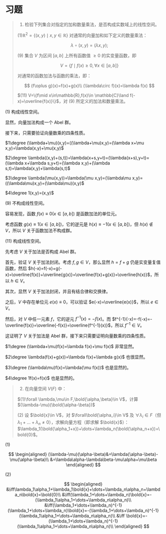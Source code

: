 # 习题

> 1. 检验下列集合对指定的加和数量乘法，是否构成实数域上的线性空间。
>
> $(1) \mathbb{R}^2=\{(x,y)\mid x,y\in\mathbb{R}\}$ 对通常的向量加和如下定义的数量乘法：
>
> $$
> \lambda\circ(x,y)=(\lambda x,y);
> $$
>
> $(9)$ 集合 $V$ 为区间 $[a,b]$ 上所有函数值 $\ge 0$ 的实变量函数，即
>
> $$
> V=\{f\mid f(x)\ge 0,\forall x\in[a,b]\}
> $$
>
> 对通常的函数加法与函数的乘法，即：
>
> $$
> (f\oplus g)(x)=f(x)+g(x)\\
> (\lambda\circ f)(x)=\lambda f(x)
> $$
>
> $(11) V=\{f\mid x\in\mathbb{R},f(x)\in \mathbb{C}\land f(-x)=\overline{f(x)}\}$，对 $(9)$ 所定义的加法和数量乘法。

$(1)$ 构成线性空间。

显然，向量加法构成一个 Abel 群。

接下来，只需要验证向量数乘的四条性质。

$1\degree (\lambda+\mu)(x,y)=((\lambda+\mu)x,y)=(\lambda x+\mu x,y)=\lambda(x,y)+\mu(x,y)$

$2\degree \lambda((x,y)+(s,t))=\lambda(x+s,y+t)=(\lambda(x+s),y+t)=(\lambda x+\lambda s,y+t)=(\lambda x,y)+(\lambda s,t)=\lambda(x,y)+\lambda(s,t)$

$3\degree \lambda(\mu(x,y))=\lambda(\mu x,y)=(\lambda\mu x,y)=((\lambda\mu)x,y)=(\lambda\mu)(x,y)$

$4\degree 1(x,y)=(x,y)$

$(9)$ 不构成线性空间。

容易发现，函数 $f(x)\equiv 0(x\in[a,b])$ 是函数加法的单位元。

考虑函数 $g(x)\equiv 1(x\in[a,b])$，它的逆元是 $h(x)\equiv -1(x\in[a,b])$，但 $h(x)\not\in V$，所以 $V$ 关于函数加法不构成群。

$(11)$ 构成线性空间。

先考虑 $V$ 关于加法是否构成 Abel 群。

首先，验证 $V$ 关于加法封闭。考虑 $f,g\in V$，那么显然 $h=f+g$ 仍是实变量复值函数，然后 $h(-x)=f(-x)+g(-x)=\overline{f(x)}+\overline{g(x)}=\overline{f(x)+g(x)}=\overline{h(x)}$，所以 $h\in V$。

其次，显然 $V$ 关于加法封闭，并且有结合律和交换律。

之后，$V$ 中存在单位元 $e(x)\equiv 0$，可以验证 $e(-x)=\overline{e(x)}$，所以 $e\in V$。

然后，对 $V$ 中任一元素 $f$，它的逆元 $f^{-1}(x)=-f(x)$。而 $f^{-1}(-x)=-f(-x)=-\overline{f(x)}=\overline{-f(x)}=\overline{f^{-1}(x)}$，所以 $f^{-1}\in V$。

这证明了 $V$ 关于加法是 Abel 群，接下来只需要证明向量数乘的四条性质。

$1\degree (\lambda+\mu)f(x)=\lambda f(x)+\mu f(x)$ 非常显然。

$2\degree \lambda(f(x)+g(x))=\lambda f(x)+\lambda g(x)$ 也很显然。

$3\degree (\lambda\mu)f(x)=\lambda(\mu f(x))$ 也是显然的。

$4\degree 1f(x)=f(x)$ 也是显然的。

> 2. 在向量空间 $V(F)$ 中：
>
> $(1)\forall \lambda,\mu\in F,\bold{\alpha,\beta}\in V$，计算 $(\lambda-\mu)(\bold{\alpha-\beta})$
>
> $(2)$ 设 $\bold{x}\in V$，对 $\forall\bold{\alpha_i}\in V$ 及 $\forall\lambda_i\in F$（但 $\lambda_1+\dots+\lambda_n\neq 0$），求解向量方程（即求解 $\bold{x}$）：$\lambda_1(\bold{\alpha_1+x})+\dots+\lambda_n(\bold{\alpha_n+x})=\bold{0}$。

$(1)$

$$
\begin{aligned}
(\lambda-\mu)(\alpha-\beta)&=\lambda(\alpha-\beta)-\mu(\alpha-\beta)\\
&=\lambda\alpha-\lambda\beta-\mu\alpha+\mu\beta
\end{aligned}
$$

$(2)$

$$
\begin{aligned}
&\iff\lambda_1\alpha_1+\lambda_1\bold{x}+\dots+\lambda_n\alpha_n+\lambda_n\bold{x}=\bold{0}\\
&\iff(\lambda_1+\dots+\lambda_n)\bold{x}=-(\lambda_1\alpha_1+\dots+\lambda_n\alpha_n)\\
&\iff(\lambda_1+\dots+\lambda_n)^{-1}(\lambda_1+\dots+\lambda_n)\bold{x}=-(\lambda_1+\dots+\lambda_n)^{-1}(\lambda_1\alpha_1+\dots+\lambda_n\alpha_n)\\
&\iff \bold{x}=-(\lambda_1+\dots+\lambda_n)^{-1}(\lambda_1\alpha_1+\dots+\lambda_n\alpha_n)\\
\end{aligned}
$$